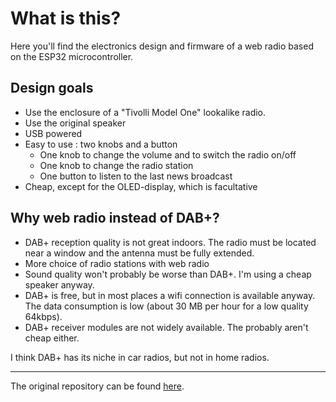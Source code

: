 # What is this?

Here you'll find the electronics design and firmware of a web radio based on the ESP32 microcontroller.

## Design goals
* Use the enclosure of a "Tivolli Model One" lookalike radio. 
* Use the original speaker
* USB powered
* Easy to use : two knobs and a button
  * One knob to change the volume and to switch the radio on/off
  * One knob to change the radio station
  * One button to listen to the last news broadcast
* Cheap, except for the OLED-display, which is facultative

## Why web radio instead of DAB+?
* DAB+ reception quality is not great indoors.  The radio must be located near a window and the antenna must be fully extended.
* More choice of radio stations with web radio
* Sound quality won't probably be worse than DAB+.  I'm using a cheap speaker anyway.
* DAB+ is free, but in most places a wifi connection is available anyway.  The data consumption is low (about 30 MB per hour for a low quality 64kbps).
* DAB+ receiver modules are not widely available.  The probably aren't cheap either.

I think DAB+ has its niche in car radios, but not in home radios.

----
The original repository can be found [here](https://github.com/LieBtrau/esp32-web-radio).